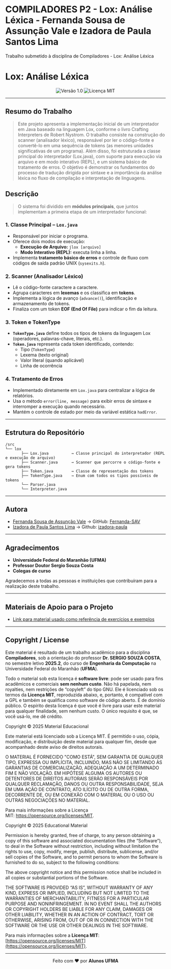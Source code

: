 # COMPILADORES P2 - Lox: Análise Léxica - Fernanda Sousa de Assunção Vale e Izadora de Paula Santos Lima
Trabalho submetido à disciplina de Compiladores - Lox: Análise Léxica


# Lox: Análise Léxica
<div align="center">
  <img src="https://img.shields.io/badge/Versão-1.0-blue.svg" alt="Versão 1.0">
  <img src="https://img.shields.io/badge/Licença-MIT-green.svg" alt="Licença MIT">
</div>

---

## Resumo do Trabalho

> Este projeto apresenta a implementação inicial de um interpretador em Java baseado na linguagem Lox, conforme o livro Crafting Interpreters de Robert Nystrom. 
> O trabalho consiste na construção do scanner (analisador léxico), responsável por ler o código-fonte e convertê-lo em uma sequência de tokens (as menores unidades significativas de um programa). 
> Além disso, foi estruturada a classe principal do interpretador (Lox.java), com suporte para execução via arquivo e em modo interativo (REPL), e um sistema básico de tratamento de erros. 
> O objetivo é demonstrar os fundamentos do processo de tradução dirigida por sintaxe e a importância da análise léxica no fluxo de compilação e interpretação de linguagens.

## Descrição
> O sistema foi dividido em **módulos principais**, que juntos implementam a primeira etapa de um interpretador funcional:

### **1. Classe Principal – `Lox.java`**
- Responsável por iniciar o programa.
- Oferece dois modos de execução:
    - **Execução de Arquivo:** `jlox [arquivo]`
    - **Modo Interativo (REPL):** executa linha a linha.
- Implementa **tratamento básico de erros** e controle de fluxo com códigos de saída padrão UNIX (`sysexits.h`).

### **2. Scanner (Analisador Léxico)**
- Lê o código-fonte caractere a caractere.
- Agrupa caracteres em **lexemas** e os classifica em **tokens**.
- Implementa a lógica de avanço (`advance()`), identificação e armazenamento de tokens.
- Finaliza com um token **EOF (End Of File)** para indicar o fim da leitura.

### **3. Token e TokenType**
- **`TokenType.java`** define todos os tipos de tokens da linguagem Lox (operadores, palavras-chave, literais, etc.).
- **`Token.java`** representa cada token identificado, contendo:
    - Tipo (`TokenType`)
    - Lexema (texto original)
    - Valor literal (quando aplicável)
    - Linha de ocorrência

### **4. Tratamento de Erros**
- Implementado diretamente em `Lox.java` para centralizar a lógica de relatórios.
- Usa o método `error(line, message)` para exibir erros de sintaxe e interromper a execução quando necessário.
- Mantém o controle de estado por meio da variável estática `hadError`.

---
## Estrutura do Repositório

```plaintext
/src
└── lox
       ├── Lox.java          → Classe principal do interpretador (REPL e execução de arquivo)
       ├── Scanner.java      → Scanner que percorre o código-fonte e gera tokens
       ├── Token.java        → Classe de representação dos tokens
       ├── TokenType.java    → Enum com todos os tipos possíveis de tokens
       └── Parser.java
       └── Interpreter.java

```
---
## Autora

- [Fernanda Sousa de Assunção Vale](fernanda.sav@discente.ufma.br) -> GitHub: [Fernanda-SAV](https://github.com/Fernanda-SAV) 
- [Izadora de Paula Santos Lima](izadora.paula@discente.ufma.br) -> Github: [izadora-paula](https://github.com/izadora-paula)

---

## Agradecimentos

- **Universidade Federal do Maranhão (UFMA)**
- **Professor Doutor Sergio Souza Costa**
- **Colegas de curso**

Agradecemos a todas as pessoas e instituições que contribuíram para a realização deste trabalho.

---

## Materiais de Apoio para o Projeto

- [Link para material usado como referência de exercícios e exemplos](https://craftinginterpreters.com/scanning.html#the-interpreter-framework)

---

## Copyright / License

Este material é resultado de um trabalho acadêmico para a disciplina **Compiladores**, sob a orientação do professor **Dr. SERGIO SOUZA COSTA**, no semestre letivo **2025.2**, do curso de **Engenharia da Computação** na Universidade Federal do Maranhão (**UFMA**).

Todo o material sob esta licença é **software livre**: pode ser usado para fins acadêmicos e comerciais **sem nenhum custo**. Não há papelada, nem royalties, nem restrições de “copyleft” do tipo GNU. Ele é licenciado sob os termos da **Licença MIT**, reproduzida abaixo, e, portanto, é compatível com a GPL e também se qualifica como software de código aberto. É de domínio público. O espírito desta licença é que você é livre para usar este material para qualquer finalidade, sem nenhum custo. O único requisito é que, se você usá-lo, me dê crédito.



Copyright © 2025 Material Educacional

Este material está licenciado sob a Licença MIT. É permitido o uso, cópia, modificação, e distribuição deste material para qualquer fim, desde que acompanhado deste aviso de direitos autorais.

O MATERIAL É FORNECIDO "COMO ESTÁ", SEM GARANTIA DE QUALQUER TIPO, EXPRESSA OU IMPLÍCITA, INCLUINDO, MAS NÃO SE LIMITANDO ÀS GARANTIAS DE COMERCIALIZAÇÃO, ADEQUAÇÃO A UM DETERMINADO FIM E NÃO VIOLAÇÃO. EM HIPÓTESE ALGUMA OS AUTORES OU DETENTORES DE DIREITOS AUTORAIS SERÃO RESPONSÁVEIS POR QUALQUER RECLAMAÇÃO, DANOS OU OUTRA RESPONSABILIDADE, SEJA EM UMA AÇÃO DE CONTRATO, ATO ILÍCITO OU DE OUTRA FORMA, DECORRENTE DE, OU EM CONEXÃO COM O MATERIAL OU O USO OU OUTRAS NEGOCIAÇÕES NO MATERIAL.

Para mais informações sobre a Licença MIT: https://opensource.org/licenses/MIT.

Copyright © 2025 Educational Material

Permission is hereby granted, free of charge, to any person obtaining a copy of this software and associated documentation files (the “Software”), to deal in the Software without restriction, including without limitation the rights to use, copy, modify, merge, publish, distribute, sublicense, and/or sell copies of the Software, and to permit persons to whom the Software is furnished to do so, subject to the following conditions:

The above copyright notice and this permission notice shall be included in all copies or substantial portions of the Software.

THE SOFTWARE IS PROVIDED “AS IS”, WITHOUT WARRANTY OF ANY KIND, EXPRESS OR IMPLIED, INCLUDING BUT NOT LIMITED TO THE WARRANTIES OF MERCHANTABILITY, FITNESS FOR A PARTICULAR PURPOSE AND NONINFRINGEMENT. IN NO EVENT SHALL THE AUTHORS OR COPYRIGHT HOLDERS BE LIABLE FOR ANY CLAIM, DAMAGES OR OTHER LIABILITY, WHETHER IN AN ACTION OF CONTRACT, TORT OR OTHERWISE, ARISING FROM, OUT OF OR IN CONNECTION WITH THE SOFTWARE OR THE USE OR OTHER DEALINGS IN THE SOFTWARE.

Para mais informações sobre a **Licença MIT**: [https://opensource.org/licenses/MIT](https://opensource.org/licenses/MIT).

---

<div align="center">
Feito com ♥ por <strong>Alunos UFMA</strong>
</div>
